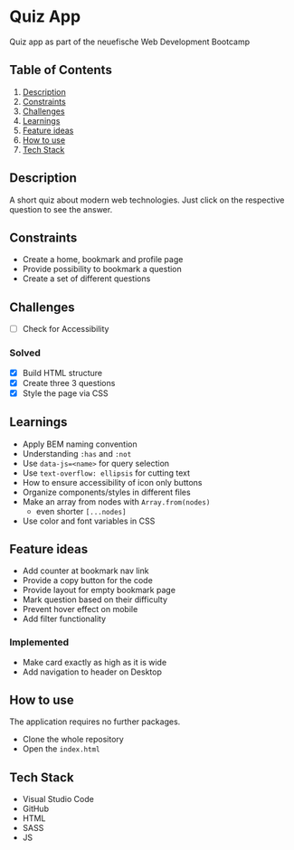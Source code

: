 # Quiz App

Quiz app as part of the neuefische Web Development Bootcamp

## Table of Contents

1. [Description](#description)
2. [Constraints](#constraints)
3. [Challenges](#challenges)
4. [Learnings](#learnings)
5. [Feature ideas](#feature-ideas)
6. [How to use](#how-to-use)
7. [Tech Stack](#tech-stack)

## Description

A short quiz about modern web technologies. Just click on the respective question to see the answer.

## Constraints

-   Create a home, bookmark and profile page
-   Provide possibility to bookmark a question
-   Create a set of different questions

## Challenges

-   [ ] Check for Accessibility

### Solved

-   [x] Build HTML structure
-   [x] Create three 3 questions
-   [x] Style the page via CSS

## Learnings

-   Apply BEM naming convention
-   Understanding `:has` and `:not`
-   Use `data-js=<name>` for query selection
-   Use `text-overflow: ellipsis` for cutting text
-   How to ensure accessibility of icon only buttons
-   Organize components/styles in different files
-   Make an array from nodes with `Array.from(nodes)`
    -   even shorter `[...nodes]`
-   Use color and font variables in CSS

## Feature ideas

-   Add counter at bookmark nav link
-   Provide a copy button for the code
-   Provide layout for empty bookmark page
-   Mark question based on their difficulty
-   Prevent hover effect on mobile
-   Add filter functionality

### Implemented

-   Make card exactly as high as it is wide
-   Add navigation to header on Desktop

## How to use

The application requires no further packages.

-   Clone the whole repository
-   Open the `index.html`

## Tech Stack

-   Visual Studio Code
-   GitHub
-   HTML
-   SASS
-   JS
